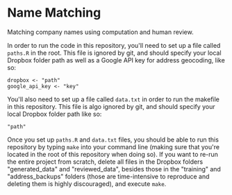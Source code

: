 # Name Matching
Matching company names using computation and human review. 

In order to run the code in this repository, you'll need to set up a file called `paths.R` in the root. This file is ignored by git, and should specify your local Dropbox folder path as well as a Google API key for address geocoding, like so:

```
dropbox <- "path"
google_api_key <- "key"
```

You'll also need to set up a file called `data.txt` in order to run the makefile in this repository. This file is algo ignored by git, and should specify your local Dropbox folder path like so:
```
"path"
```

Once you set up `paths.R` and `data.txt` files, you should be able to run this repository by typing `make` into your command line (making sure that you're located in the root of this repository when doing so). If you want to re-run the entire project from scratch, delete all files in the Dropbox folders "generated_data" and "reviewed_data", besides those in the "training" and "address_backups" folders (those are time-intensive to reproduce and deleting them is highly discouraged), and execute `make`. 
